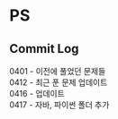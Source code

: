 # PS

## Commit Log
0401 - 이전에 풀었던 문제들<br>
0412 - 최근 푼 문제 업데이트<br>
0416 - 업데이트<br>
0417 - 자바, 파이썬 폴더 추가<br>
